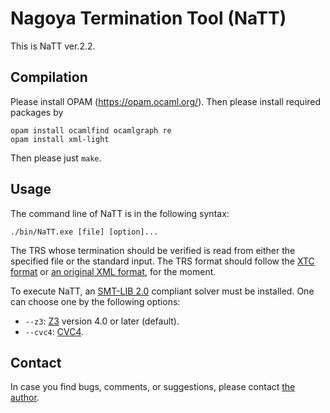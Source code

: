 Nagoya Termination Tool (NaTT)
=============================================

This is NaTT ver.2.2.

## Compilation ##

Please install OPAM (https://opam.ocaml.org/). Then please install required packages by
```
opam install ocamlfind ocamlgraph re
opam install xml-light
```
Then please just `make`.

## Usage ##

The command line of NaTT is in the following syntax:
```
./bin/NaTT.exe [file] [option]...
```
The TRS whose termination should be verified is read from either the specified file or the standard input.
The TRS format should follow the [XTC format](https://github.com/TermCOMP/TPDB/blob/master/xml/xtc.xsd) or [an original XML format](format.md), for the moment.

To execute NaTT, an [SMT-LIB 2.0](http://smtlib.org) compliant solver must be installed. One can choose one by the following options:
* `--z3`: [Z3](https://github.com/Z3Prover/z3) version 4.0 or later (default).
* `--cvc4`: [CVC4](https://cvc4.github.io/).

## Contact ##
In case you find bugs, comments, or suggestions, please contact [the author](https://akihisayamada.github.io/).
